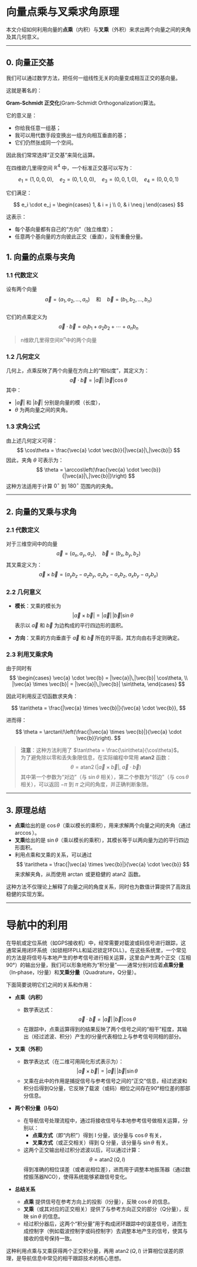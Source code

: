 # 向量点乘与叉乘求角原理

本文介绍如何利用向量的**点乘**（内积）与**叉乘**（外积）来求出两个向量之间的夹角及其几何意义。

---

## 0. 向量正交基



我们可以通过数学方法，把任何一组线性无关的向量变成相互正交的基向量。

这就是著名的：

**Gram-Schmidt 正交化**(Gram-Schmidt Orthogonalization)算法。

它的意义是：

- 你给我任意一组基；  
- 我可以用代数手段变换出一组方向相互垂直的基；  
- 它们仍然张成同一个空间。

因此我们常常选择“正交基”来简化运算。


在四维欧几里得空间 $\mathbb{R}^4$ 中，一个标准正交基可以写为：

$$
e_1 = (1,0,0,0), \quad
e_2 = (0,1,0,0), \quad
e_3 = (0,0,1,0), \quad
e_4 = (0,0,0,1)
$$

它们满足：

$$
e_i \cdot e_j =
\begin{cases}
1, & i = j \\
0, & i \neq j
\end{cases}
$$

这表示：

- 每个基向量都有自己的“方向”（独立维度）；  
- 任意两个基向量的方向彼此正交（垂直），没有重叠分量。

## 1. 向量的点乘与夹角

### 1.1 代数定义

设有两个向量  
$$
\vec{a} = (a_1, a_2, \dots, a_n) \quad \text{和} \quad \vec{b} = (b_1, b_2, \dots, b_n)
$$  
它们的点乘定义为  
$$
\vec{a} \cdot \vec{b} = a_1b_1 + a_2b_2 + \cdots + a_nb_n
$$
> n维欧几里得空间$\mathbb{R}^n$中的两个向量
### 1.2 几何定义

几何上，点乘反映了两个向量在方向上的“相似度”，其定义为：
$$
\vec{a} \cdot \vec{b} = |\vec{a}|\,|\vec{b}| \cos\theta
$$
其中：
- $|\vec{a}|$ 和 $|\vec{b}|$ 分别是向量的模（长度），
- $\theta$ 为两向量之间的夹角。

### 1.3 求角公式

由上述几何定义可得：
$$
\cos\theta = \frac{\vec{a} \cdot \vec{b}}{|\vec{a}|\,|\vec{b}|}
$$
因此，夹角 $\theta$ 可表示为：
$$
\theta = \arccos\left(\frac{\vec{a} \cdot \vec{b}}{|\vec{a}|\,|\vec{b}|}\right)
$$
这种方法适用于计算 $0^\circ$ 到 $180^\circ$ 范围内的夹角。

---

## 2. 向量的叉乘与求角

### 2.1 代数定义

对于三维空间中的向量  
$$
\vec{a} = (a_x, a_y, a_z),\quad \vec{b} = (b_x, b_y, b_z)
$$
其叉乘定义为：
$$
\vec{a} \times \vec{b} = \Big(a_yb_z - a_zb_y,\; a_zb_x - a_xb_z,\; a_xb_y - a_yb_x\Big)
$$

### 2.2 几何意义

- **模长**：叉乘的模长为  
  $$
  |\vec{a} \times \vec{b}| = |\vec{a}|\,|\vec{b}| \sin\theta
  $$
  表示以 $\vec{a}$ 和 $\vec{b}$ 为边构成的平行四边形的面积。
  
- **方向**：叉乘的方向垂直于 $\vec{a}$ 和 $\vec{b}$ 所在的平面，其方向由右手定则确定。

### 2.3 利用叉乘求角

由于同时有
$$
\begin{cases}
\vec{a} \cdot \vec{b} = |\vec{a}|\,|\vec{b}| \cos\theta, \\
|\vec{a} \times \vec{b}| = |\vec{a}|\,|\vec{b}| \sin\theta,
\end{cases}
$$

因此可利用反正切函数求夹角：

$$
\tan\theta = \frac{|\vec{a} \times \vec{b}|}{\vec{a} \cdot \vec{b}},
$$

进而得：

$$
\theta = \arctan\!\left(\frac{|\vec{a} \times \vec{b}|}{\vec{a} \cdot \vec{b}}\right).
$$


> **注意**：这种方法利用了 $\tan\theta = \frac{\sin\theta}{\cos\theta}$。  
> 为了避免除以零和丢失象限信息，在实际编程中常用 **atan2** 函数：
> $$
> \theta = \operatorname{atan2}\left(|\vec{a} \times \vec{b}|,\; \vec{a} \cdot \vec{b}\right)
> $$
> 其中第一个参数为“对边”（与 $\sin\theta$ 相关），第二个参数为“邻边”（与 $\cos\theta$ 相关），可以返回 $-\pi$ 到 $\pi$ 之间的角度，并正确判断象限。

---

## 3. 原理总结

- **点乘**给出的是 $\cos\theta$（乘以模长的乘积），用来求解两个向量之间的夹角（通过 $\arccos$）。
- **叉乘**给出的是 $\sin\theta$（乘以模长的乘积），其模长等于以两向量为边的平行四边形面积。
- 利用点乘和叉乘的关系，可以通过
  $$
  \tan\theta = \frac{|\vec{a} \times \vec{b}|}{\vec{a} \cdot \vec{b}}
  $$
  来求解夹角，从而使用 $\arctan$ 或更稳健的 $\operatorname{atan2}$ 函数。

这种方法不仅理论上解释了向量之间的角度关系，同时也为数值计算提供了高效且稳健的实现方案。

---

# 导航中的利用

在导航或定位系统（如GPS接收机）中，经常需要对载波或码信号进行跟踪，这通常采用闭环系统（如锁相环PLL和延迟锁定环DLL）。在这些系统里，一个常见的方法是将信号与本地产生的参考信号进行相关运算，这里会产生两个正交（互相90°）的输出分量，我们可以形象地称为“积分量”——通常分别对应着**点乘分量**（In‑phase，I分量）和**叉乘分量**（Quadrature，Q分量）。

下面简要说明它们之间的关系和作用：

- **点乘（内积）**  
  - 数学表达式：  
    $$
    \vec{a} \cdot \vec{b} = |\vec{a}|\,|\vec{b}| \cos\theta
    $$
  - 在跟踪中，点乘运算得到的结果反映了两个信号之间的“相干”程度，其输出（经过滤波、积分）产生的I分量代表相位上与参考信号同相的部分。

- **叉乘（外积）**  
  - 数学表达式（在二维可用简化形式表示为）：  
    $$
    |\vec{a} \times \vec{b}| = |\vec{a}|\,|\vec{b}| \sin\theta
    $$
  - 叉乘在此中的作用是捕捉信号与参考信号之间的“正交”信息，经过滤波和积分后得到Q分量，它反映了载波（或码）相位之间存在90°相位差的那部分信息。

- **两个积分量（I与Q）**  
  - 在导航信号处理流程中，通过将接收信号与本地参考信号做相关运算，分别以：
    - **点乘方式**（即“内积”）得到 I 分量，该分量与 $\cos\theta$ 有关，
    - **叉乘方式**（或正交相关）得到 Q 分量，该分量与 $\sin\theta$ 有关。
  - 这两个正交输出经过积分滤波以后，可以通过计算：
    $$
    \theta = \operatorname{atan2}(Q, I)
    $$
    得到准确的相位误差（或者说相位差），进而用于调整本地振荡器（通过数控振荡器NCO），使得系统能够紧跟信号变化。

- **总结关系**  
  - **点乘** 提供信号在参考方向上的投影（I分量），反映 $\cos\theta$ 的信息。  
  - **叉乘**（或其对应的正交相关）提供了与参考方向正交的部分（Q分量），反映 $\sin\theta$ 的信息。  
  - 经过积分器后，这两个“积分量”用于构成闭环跟踪中的误差信号，进而生成控制字（例如载波控制字或码控制字）去调整本地产生的信号，使其与接收的信号保持一致。

这种利用点乘与叉乘获得两个正交积分量，再用 $\operatorname{atan2}(Q, I)$ 计算相位误差的原理，是导航信息中常见的相干跟踪技术的核心思想。


